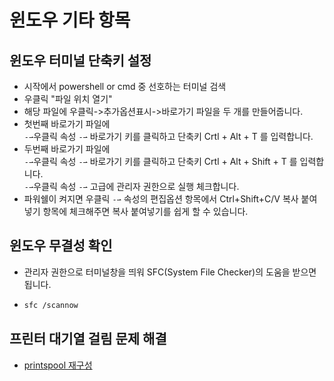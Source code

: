 # 윈도우 기타 항목

## 윈도우 터미널 단축키 설정

- 시작에서 powershell or cmd 중 선호하는 터미널 검색
- 우클릭 "파일 위치 열기"
- 해당 파일에 우클릭->추가옵션표시->바로가기 파일을 두 개를 만들어줍니다.
- 첫번째 바로가기 파일에<br/>`-⇀`우클릭 속성 `-⇀` 바로가기 키를 클릭하고 단축키 Crtl + Alt + T 를 입력합니다.
- 두번째 바로가기 파일에<br/>`-⇀`우클릭 속성 `-⇀` 바로가기 키를 클릭하고 단축키 Crtl + Alt + Shift + T 를 입력합니다.<br/>`-⇀`우클릭 속성 `-⇀` 고급에 관리자 권한으로 실행 체크합니다.
- 파워쉘이 켜지면 우클릭 `-⇀` 속성의 편집옵션 항목에서 Ctrl+Shift+C/V 복사 붙여넣기 항목에 체크해주면 복사 붙여넣기를 쉽게 할 수 있습니다.

## 윈도우 무결성 확인

- 관리자 권한으로 터미널창을 띄워 SFC(System File Checker)의 도움을 받으면 됩니다.
- ```bash
  sfc /scannow
  ```

## 프린터 대기열 걸림 문제 해결

- [printspool 재구성](https://support.hp.com/kr-ko/document/c04746618)
